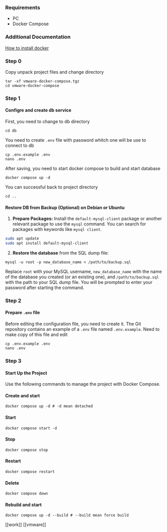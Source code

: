 ### Requirements
- PC
- Docker Compose

### Additional Documentation
[How to install docker](https://docs.docker.com/engine/install/)

### Step 0 
Copy unpack project files and change directory
```shell
tar -xf vmware-docker-compose.tgz
cd vmware-docker-compose
```
### Step 1

#### Configre and create db service
First, you need to change to db directory
```shell
cd db
```

You need to create `.env` file with password whitch one will be use to connect to db
```shell
cp .env.example .env
nano .env
```

After saving, you need to start docker compose to build and start database
```shell
docker compose up -d
```

You can successful back to project directory
```shell
cd ..
```
#### Restore DB from Backup (Optional) on Debian or Ubuntu
1. **Prepare Packages:**
Install the `default-mysql-client` package or another relevant package to use the `mysql` command. You can search for packages with keywords like `mysql client`.
```bash
sudo apt update
sudo apt install default-mysql-client
```
2. **Restore the database** from the SQL dump file:
```shell
mysql -u root -p new_database_name < /path/to/backup.sql
```
Replace `root` with your MySQL username, `new_database_name` with the name of the database you created (or an existing one), and `/path/to/backup.sql` with the path to your SQL dump file. You will be prompted to enter your password after starting the command.
### Step 2
#### Prepare `.env` file
Before editing the configuration file, you need to create it. The Git repository contains an example of a `.env` file named `.env.example`. Need to make copy of this file and edit
```shell
cp .env.example .env
nano .env
```

### Step 3
#### Start Up the Project

Use the following commands to manage the project with Docker Compose.

#### Create and start
```shell
docker compose up -d # -d mean detached
```
#### Start
```shell
docker compose start -d
```
#### Stop
```shell
docker compose stop
```
#### Restart
```shell
docker compose restart
```
#### Delete
```shell
docker compose down
```
#### Rebuild and start
```shell
docker compose up -d --build # --build mean force build
```


[[work]]
[[vmware]]